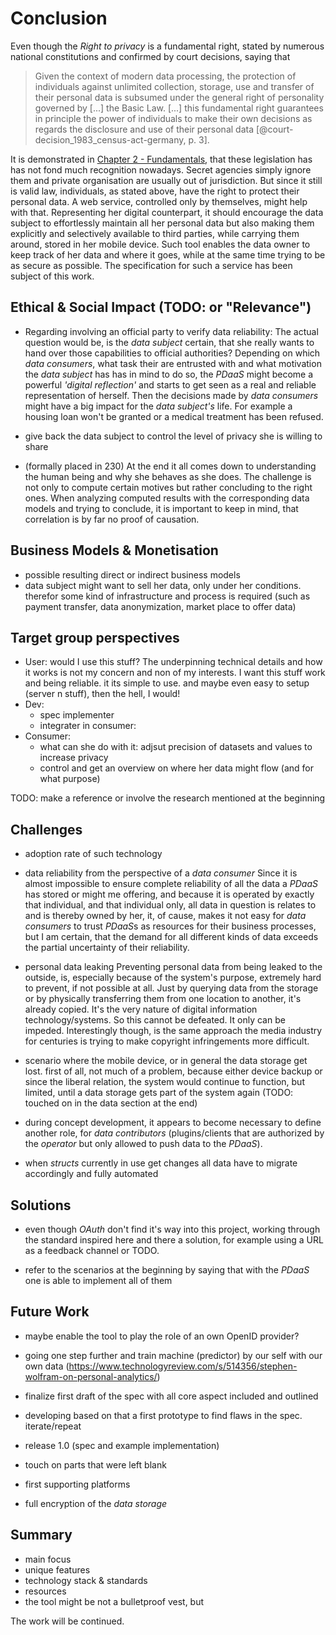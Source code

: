 Conclusion
==========================================



Even though the *Right to privacy* is a fundamental right, stated by numerous national 
constitutions and confirmed by court decisions, saying that
 
>   Given the context of modern data processing, the protection of individuals against unlimited 
>   collection, storage, use and transfer of their personal data is subsumed under the general right 
>   of personality governed by [...] the Basic Law. [...] this fundamental right guarantees in 
>   principle the power of individuals to make their own decisions as regards the disclosure and use 
>   of their personal data [@court-decision_1983_census-act-germany, p. 3].
 
It is demonstrated in [Chapter 2 - Fundamentals](#fundamentals), that these legislation has has not 
fond much recognition nowadays. Secret agencies simply ignore them and private organisation are 
usually out of jurisdiction.
But since it still is valid law, individuals, as stated above, have the right to protect their 
personal data. A web service, controlled only by themselves, might help with that. Representing her
digital counterpart, it should encourage the data subject to effortlessly maintain all her personal 
data but also making them explicitly and selectively available to third parties, while carrying them 
around, stored in her mobile device. Such tool enables the data owner to keep track of her data and 
where it goes, while at the same time trying to be as secure as possible. The specification for such 
a service has been subject of this work. 



## Ethical & Social Impact (TODO: or "Relevance")

+   Regarding involving an official party to verify data reliability:
The actual question would be, is the *data subject* certain, that she really wants to hand over 
those capabilities to official authorities? Depending on which *data consumers*, what task their
are entrusted with and what motivation the *data subject* has has in mind to do so, the *PDaaS* 
might become a powerful *'digital reflection'* and starts to get seen as a real and reliable 
representation of herself. Then the decisions made by *data consumers* might have a big impact for
the *data subject's* life. For example a housing loan won't be granted or a medical treatment has 
been refused.

+   give back the data subject to control the level of privacy she is willing to share

+   (formally placed in 230) At the end it all comes down to understanding the human being and why she behaves as she does. 
    The challenge is not only to compute certain motives but rather concluding to the right ones. 
    When analyzing computed results with the corresponding data models and trying to conclude, 
    it is important to keep in mind, that correlation is by far no proof of causation.


## Business Models & Monetisation

+   possible resulting direct or indirect business models
+   data subject might want to sell her data, only under her conditions. therefor some kind of 
    infrastructure and process is required (such as payment transfer, data anonymization, market
    place to offer data)
    
    
    
## Target group perspectives
 
+   User: would I use this stuff? The underpinning technical details and how it works is not my 
    concern and non of my interests. I want this stuff work and being reliable. it its simple to 
    use. and maybe even easy to setup (server n stuff), then the hell, I would!
+   Dev:    
    -   spec implementer
    -   integrater in consumer:
+   Consumer:
    -   what can she do with it:
        adjsut precision of datasets and values to increase privacy
    -   control and get an overview on where her data might flow (and for what purpose)
    


TODO: make a reference or involve the research mentioned at the beginning



## Challenges

+   adoption rate of such technology

+   data reliability from the perspective of a *data consumer*
Since it is almost impossible to ensure complete reliability of all the data a *PDaaS* has stored or
might me offering, and because it is operated by exactly that individual, and that individual only, 
all data in question is relates to and is thereby owned by her, it, of cause, makes it not easy for 
*data consumers* to trust *PDaaS*s as resources for their business processes, but I am certain, that 
the demand for all different kinds of data exceeds the partial uncertainty of their reliability.

+   personal data leaking
Preventing personal data from being leaked to the outside, is, especially because of the system's 
purpose, extremely hard to prevent, if not possible at all. Just by querying data from the storage
or by physically transferring them from one location to another, it's already copied. It's the
very nature of digital information technology/systems.
So this cannot be defeated. It only can be impeded. Interestingly though, is the same approach 
the media industry for centuries is trying to make copyright infringements more difficult.

+   scenario where the mobile device, or in general the data storage get lost.
first of all, not much of a problem, because either device backup or since the liberal relation, the 
system would continue to function, but limited, until a data storage gets part of the system again 
(TODO: touched on in the data section at the end)

+   during concept development, it appears to become necessary to define another role, for *data 
contributors* (plugins/clients that are authorized by the *operator* but only allowed to push data 
to the *PDaaS*).

+   when *structs* currently in use get changes all data have to migrate accordingly and fully 
automated


## Solutions

+   even though *OAuth* don't find it's way into this project, working through the standard inspired
here and there a solution, for example using a URL as a feedback channel or TODO. 

+   refer to the scenarios at the beginning by saying that with the *PDaaS* one is able to implement
all of them




## Future Work

+   maybe enable the tool to play the role of an own OpenID provider?
+   going one step further and train machine (predictor) by our self with our own data (https://www.technologyreview.com/s/514356/stephen-wolfram-on-personal-analytics/)

+   finalize first draft of the spec with all core aspect included and outlined
+   developing based on that a first prototype to find flaws in the spec. iterate/repeat
+   release 1.0 (spec and example implementation)
+   touch on parts that were left blank
+   first supporting platforms

+   full encryption of the *data storage*



## Summary

+   main focus 
+   unique features
+   technology stack & standards
+   resources
+   the tool might be not a bulletproof vest, but


The work will be continued.
